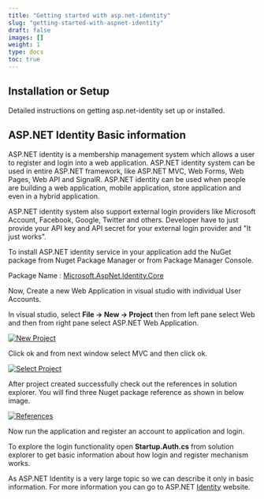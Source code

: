 ```yaml
---
title: "Getting started with asp.net-identity"
slug: "getting-started-with-aspnet-identity"
draft: false
images: []
weight: 1
type: docs
toc: true
---
```


## Installation or Setup
Detailed instructions on getting asp.net-identity set up or installed.

## ASP.NET Identity Basic information
ASP.NET identity is a membership management system which allows a user to register and login into a web application. ASP.NET identity system can be used in entire ASP.NET framework, like ASP.NET MVC, Web Forms, Web Pages, Web API and SignalR. ASP.NET identity can be used when people are building a web application, mobile application, store application and even in a hybrid application.

ASP.NET identity system also support external login providers like Microsoft Account, Facebook, Google, Twitter and others. Developer have to just provide your API key and API secret for your external login provider and "It just works".

To install ASP.NET identity service in your application add the NuGet package from Nuget Package Manager or from Package Manager Console.

Package Name : [Microsoft.AspNet.Identity.Core][1]

Now, Create a new Web Application in visual studio with individual User Accounts.

In visual studio, select **File -> New -> Project** then from left pane select Web and then from right pane select ASP.NET Web Application.

[![New Project][2]][2]

Click ok and from next window select MVC and then click ok.

[![Select Project][3]][3]

After project created successfully check out the references in solution explorer. You will find three Nuget package reference as shown in below image.

[![References][4]][4]

Now run the application and register an account to application and login.

To explore the login functionality open **Startup.Auth.cs** from solution explorer to get basic information about how login and register mechanism works.

As ASP.NET Identity is a very large topic so we can describe it only in basic information. For more information you can go to ASP.NET [Identity][5] website.


  [1]: https://www.nuget.org/packages/Microsoft.AspNet.Identity.Core/
  [2]: http://i.stack.imgur.com/cDuTJ.png
  [3]: http://i.stack.imgur.com/o520X.png
  [4]: http://i.stack.imgur.com/zDyza.png
  [5]: https://www.asp.net/identity

